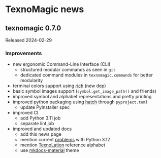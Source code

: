 # TexnoMagic news

## texnomagic 0.7.0

Released 2024-02-29

### Improvements

* new ergonomic Command-Line Interface (CLI)
  * structured modular commands as seen in `git`
  * dedicated command modules in `texnomagic.commands` for better modularity
* terminal colors support using [rich](https://github.com/Textualize/rich) (new dep)
* basic symbol images support (`symbol.get_image_path()` and friends)
* improved symbol and alphabet representations and pretty printing
* improved python packaging using [hatch](https://hatch.pypa.io/) through `pyproject.toml`
  * update PyInstaller spec
* improved CI
  * add Python 3.11 job
  * separate lint job
* improved and updated docs
  * add this news page
  * mention current [problems](https://github.com/explodinglabs/jsonrpcserver/issues/273)
    with Python 3.12
  * mention [TexnoLation](https://github.com/texnoforge/texnolatin) reference alphabet
  * use [mkdocs-material](https://squidfunk.github.io/mkdocs-material/) theme
